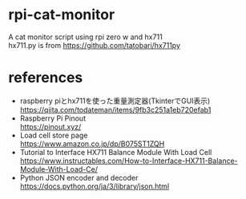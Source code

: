 # rpi-cat-monitor
A cat monitor script using rpi zero w and hx711  
hx711.py is from https://github.com/tatobari/hx711py

# references
- raspberry piとhx711を使った重量測定器(TkinterでGUI表示)  
https://qiita.com/todateman/items/9fb3c251a1eb720efab1
- Raspberry Pi Pinout  
https://pinout.xyz/
- Load cell store page  
https://www.amazon.co.jp/dp/B075ST1ZQH
- Tutorial to Interface HX711 Balance Module With Load Cell  
https://www.instructables.com/How-to-Interface-HX711-Balance-Module-With-Load-Ce/
- Python JSON encoder and decoder  
https://docs.python.org/ja/3/library/json.html
